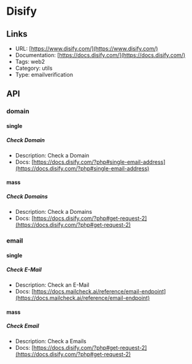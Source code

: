 # Disify

## Links

* URL: [https://www.disify.com/](https://www.disify.com/)
* Documentation: [https://docs.disify.com/](https://docs.disify.com/)
* Tags: web2
* Category: utils
* Type: emailverification

## API

### domain

#### single

##### Check Domain

* Description: Check a Domain
* Docs: [https://docs.disify.com/?php#single-email-address](https://docs.disify.com/?php#single-email-address)

#### mass

##### Check Domains

* Description: Check a Domains
* Docs: [https://docs.disify.com/?php#get-request-2](https://docs.disify.com/?php#get-request-2)

### email

#### single

##### Check E-Mail

* Description: Check an E-Mail
* Docs: [https://docs.mailcheck.ai/reference/email-endpoint](https://docs.mailcheck.ai/reference/email-endpoint)

#### mass

##### Check Email

* Description: Check a Emails
* Docs: [https://docs.disify.com/?php#get-request-2](https://docs.disify.com/?php#get-request-2)
